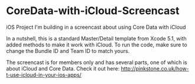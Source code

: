 CoreData-with-iCloud-Screencast
===============================

iOS Project I'm building in a screencast about using Core Data with iCloud

In a nutshell, this is a standard Master/Detail template from Xcode 5.1, with added methods to make it work with iCloud. To run the code, make sure to change the Bundle ID and Team ID to match yours.

The screencast is for members only and has several parts, one of which is about iCloud and Core Data. Check it out here: http://pinkstone.co.uk/how-t-use-icloud-in-your-ios-apps/
